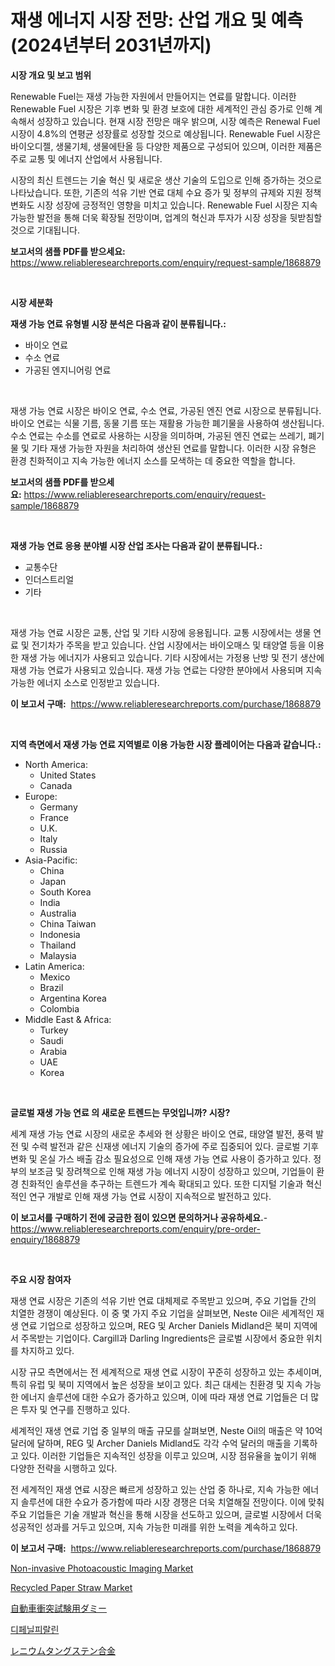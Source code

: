 <p><h1>재생 에너지 시장 전망: 산업 개요 및 예측 (2024년부터 2031년까지)</h1></p><p><strong>시장 개요 및 보고 범위</strong></p>
<p><p>Renewable Fuel는 재생 가능한 자원에서 만들어지는 연료를 말합니다. 이러한 Renewable Fuel 시장은 기후 변화 및 환경 보호에 대한 세계적인 관심 증가로 인해 계속해서 성장하고 있습니다. 현재 시장 전망은 매우 밝으며, 시장 예측은 Renewal Fuel 시장이 4.8%의 연평균 성장률로 성장할 것으로 예상됩니다. Renewable Fuel 시장은 바이오디젤, 생물기체, 생물에탄올 등 다양한 제품으로 구성되어 있으며, 이러한 제품은 주로 교통 및 에너지 산업에서 사용됩니다. </p><p>시장의 최신 트렌드는 기술 혁신 및 새로운 생산 기술의 도입으로 인해 증가하는 것으로 나타났습니다. 또한, 기존의 석유 기반 연료 대체 수요 증가 및 정부의 규제와 지원 정책 변화도 시장 성장에 긍정적인 영향을 미치고 있습니다. Renewable Fuel 시장은 지속 가능한 발전을 통해 더욱 확장될 전망이며, 업계의 혁신과 투자가 시장 성장을 뒷받침할 것으로 기대됩니다.</p></p>
<p><strong>보고서의 샘플 PDF를 받으세요:</strong> <a href="https://www.reliableresearchreports.com/enquiry/request-sample/1868879">https://www.reliableresearchreports.com/enquiry/request-sample/1868879</a></p>
<p>&nbsp;</p>
<p><strong>시장 세분화</strong></p>
<p><strong>재생 가능 연료 유형별 시장 분석은 다음과 같이 분류됩니다.:</strong></p>
<p><ul><li>바이오 연료</li><li>수소 연료</li><li>가공된 엔지니어링 연료</li></ul></p>
<p>&nbsp;</p>
<p><p>재생 가능 연료 시장은 바이오 연료, 수소 연료, 가공된 엔진 연료 시장으로 분류됩니다. 바이오 연료는 식물 기름, 동물 기름 또는 재활용 가능한 폐기물을 사용하여 생산됩니다. 수소 연료는 수소를 연료로 사용하는 시장을 의미하며, 가공된 엔진 연료는 쓰레기, 폐기물 및 기타 재생 가능한 자원을 처리하여 생산된 연료를 말합니다. 이러한 시장 유형은 환경 친화적이고 지속 가능한 에너지 소스를 모색하는 데 중요한 역할을 합니다.</p></p>
<p><strong>보고서의 샘플 PDF를 받으세요:</strong>&nbsp;<a href="https://www.reliableresearchreports.com/enquiry/request-sample/1868879">https://www.reliableresearchreports.com/enquiry/request-sample/1868879</a></p>
<p>&nbsp;</p>
<p><strong> 재생 가능 연료 응용 분야별 시장 산업 조사는 다음과 같이 분류됩니다.:</strong></p>
<p><ul><li>교통수단</li><li>인더스트리얼</li><li>기타</li></ul></p>
<p>&nbsp;</p>
<p><p>재생 가능 연료 시장은 교통, 산업 및 기타 시장에 응용됩니다. 교통 시장에서는 생물 연료 및 전기차가 주목을 받고 있습니다. 산업 시장에서는 바이오매스 및 태양열 등을 이용한 재생 가능 에너지가 사용되고 있습니다. 기타 시장에서는 가정용 난방 및 전기 생산에 재생 가능 연료가 사용되고 있습니다. 재생 가능 연료는 다양한 분야에서 사용되며 지속 가능한 에너지 소스로 인정받고 있습니다.</p></p>
<p><strong>이 보고서 구매:</strong>&nbsp; <a href="https://www.reliableresearchreports.com/purchase/1868879">https://www.reliableresearchreports.com/purchase/1868879</a></p>
<p>&nbsp;</p>
<p><strong>지역 측면에서 재생 가능 연료 지역별로 이용 가능한 시장 플레이어는 다음과 같습니다.:</strong></p>
<p><ul>
    <li>
        North America:
        <ul>
            <li>United States</li>
            <li>Canada</li>
        </ul>
    </li>
    <li>
        Europe:
        <ul>
            <li>Germany</li>
            <li>France</li>
            <li>U.K.</li>
            <li>Italy</li>
            <li>Russia</li>
        </ul>
    </li>
    <li>
        Asia-Pacific:
        <ul>
            <li>China</li>
            <li>Japan</li>
            <li>South Korea</li>
            <li>India</li>
            <li>Australia</li>
            <li>China Taiwan</li>
            <li>Indonesia</li>
            <li>Thailand</li>
            <li>Malaysia</li>
        </ul>
    </li>
    <li>
        Latin America:
        <ul>
            <li>Mexico</li>
            <li>Brazil</li>
            <li>Argentina Korea</li>
            <li>Colombia</li>
        </ul>
    </li>
    <li>
        Middle East & Africa:
        <ul>
            <li>Turkey</li>
            <li>Saudi</li>
            <li>Arabia</li>
            <li>UAE</li>
            <li>Korea</li>
        </ul>
    </li>
    </ul></p>
<p>&nbsp;</p>
<p><strong>글로벌 재생 가능 연료 의 새로운 트렌드는 무엇입니까? 시장?</strong></p>
<p><p>세계 재생 가능 연료 시장의 새로운 추세와 현 상황은 바이오 연료, 태양열 발전, 풍력 발전 및 수력 발전과 같은 신재생 에너지 기술의 증가에 주로 집중되어 있다. 글로벌 기후 변화 및 온실 가스 배출 감소 필요성으로 인해 재생 가능 연료 사용이 증가하고 있다. 정부의 보조금 및 장려책으로 인해 재생 가능 에너지 시장이 성장하고 있으며, 기업들이 환경 친화적인 솔루션을 추구하는 트렌드가 계속 확대되고 있다. 또한 디지털 기술과 혁신적인 연구 개발로 인해 재생 가능 연료 시장이 지속적으로 발전하고 있다.</p></p>
<p><strong>이 보고서를 구매하기 전에 궁금한 점이 있으면 문의하거나 공유하세요.</strong>- <a href="https://www.reliableresearchreports.com/enquiry/pre-order-enquiry/1868879">https://www.reliableresearchreports.com/enquiry/pre-order-enquiry/1868879</a></p>
<p>&nbsp;</p>
<p><strong>주요 시장 참여자</strong></p>
<p><p>재생 연료 시장은 기존의 석유 기반 연료 대체제로 주목받고 있으며, 주요 기업들 간의 치열한 경쟁이 예상된다. 이 중 몇 가지 주요 기업을 살펴보면, Neste Oil은 세계적인 재생 연료 기업으로 성장하고 있으며, REG 및 Archer Daniels Midland은 북미 지역에서 주목받는 기업이다. Cargill과 Darling Ingredients은 글로벌 시장에서 중요한 위치를 차지하고 있다.</p><p>시장 규모 측면에서는 전 세계적으로 재생 연료 시장이 꾸준히 성장하고 있는 추세이며, 특히 유럽 및 북미 지역에서 높은 성장을 보이고 있다. 최근 대세는 친환경 및 지속 가능한 에너지 솔루션에 대한 수요가 증가하고 있으며, 이에 따라 재생 연료 기업들은 더 많은 투자 및 연구를 진행하고 있다.</p><p>세계적인 재생 연료 기업 중 일부의 매출 규모를 살펴보면, Neste Oil의 매출은 약 10억 달러에 달하며, REG 및 Archer Daniels Midland도 각각 수억 달러의 매출을 기록하고 있다. 이러한 기업들은 지속적인 성장을 이루고 있으며, 시장 점유율을 높이기 위해 다양한 전략을 시행하고 있다.</p><p>전 세계적인 재생 연료 시장은 빠르게 성장하고 있는 산업 중 하나로, 지속 가능한 에너지 솔루션에 대한 수요가 증가함에 따라 시장 경쟁은 더욱 치열해질 전망이다. 이에 맞춰 주요 기업들은 기술 개발과 혁신을 통해 시장을 선도하고 있으며, 글로벌 시장에서 더욱 성공적인 성과를 거두고 있으며, 지속 가능한 미래를 위한 노력을 계속하고 있다.</p></p>
<p><strong>이 보고서 구매:</strong>&nbsp;&nbsp;<a href="https://www.reliableresearchreports.com/purchase/1868879">https://www.reliableresearchreports.com/purchase/1868879</a></p>
<p><p><a href="https://issuu.com/reportprime-2/docs/non-invasive-photoacoustic-imaging-market-size-203">Non-invasive Photoacoustic Imaging Market</a></p><p><a href="https://github.com/FassouRP/Market-Research-Report-List-3/blob/main/recycled-paper-straw-market.md">Recycled Paper Straw Market</a></p><p><a href="https://medium.com/@gordonjast2023/%E8%87%AA%E5%8B%95%E8%BB%8A%E3%82%AF%E3%83%A9%E3%83%83%E3%82%B7%E3%83%A5%E3%83%86%E3%82%B9%E3%83%88%E3%83%80%E3%83%9F%E3%83%BC%E3%81%AE%E5%B8%82%E5%A0%B4%E5%88%86%E6%9E%90%E3%81%A82024%E5%B9%B4%E3%81%8B%E3%82%892031%E5%B9%B4%E3%81%BE%E3%81%A7%E3%81%AE%E4%BA%88%E6%B8%AC%E3%82%B5%E3%82%A4%E3%82%BA-25f18da9126e">自動車衝突試験用ダミー</a></p><p><a href="https://medium.com/@bennyuigleyjks/%EB%8B%A4%EC%9D%B4%ED%8E%98%EB%8B%90%ED%94%BC%EB%9E%84%EB%A6%B0-%EC%8B%9C%EC%9E%A5-%EB%B6%84%EC%84%9D-%EA%B7%B8%EC%9D%98-cagr-%EC%8B%9C%EC%9E%A5-%EC%84%B8%EB%B6%84%ED%99%94-%EB%B0%8F-%EA%B8%80%EB%A1%9C%EB%B2%8C-%EC%82%B0%EC%97%85-%EC%A0%84%EB%A7%9D-38da7121a368">디페닐피랄린</a></p><p><a href="https://github.com/nxboeu02965442/Market-Research-Report-List-1/blob/main/56740823511.md">レニウムタングステン合金</a></p></p>
